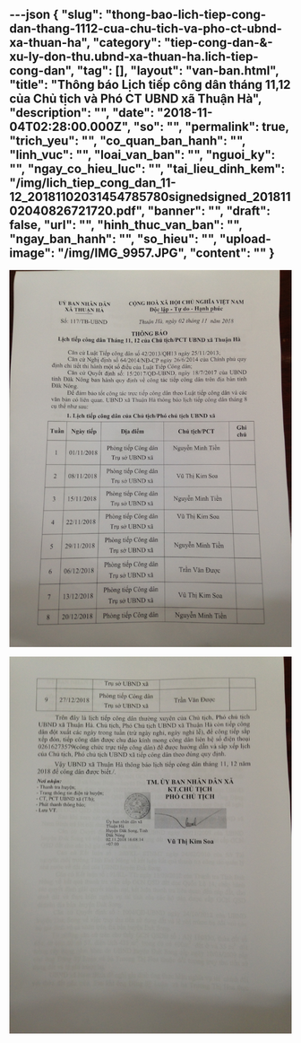 ---json
{
    "slug": "thong-bao-lich-tiep-cong-dan-thang-1112-cua-chu-tich-va-pho-ct-ubnd-xa-thuan-ha",
    "category": "tiep-cong-dan-&-xu-ly-don-thu.ubnd-xa-thuan-ha.lich-tiep-cong-dan",
    "tag": [],
    "layout": "van-ban.html",
    "title": "Thông báo Lịch tiếp công dân tháng 11,12 của Chủ tịch và Phó CT UBND xã Thuận Hà",
    "description": "",
    "date": "2018-11-04T02:28:00.000Z",
    "so": "",
    "permalink": true,
    "trich_yeu": "",
    "co_quan_ban_hanh": "",
    "linh_vuc": "",
    "loai_van_ban": "",
    "nguoi_ky": "",
    "ngay_co_hieu_luc": "",
    "tai_lieu_dinh_kem": "/img/lich_tiep_cong_dan_11-12_20181102031454785780signedsigned_20181102040826721720.pdf",
    "banner": "",
    "draft": false,
    "url": "",
    "hinh_thuc_van_ban": "",
    "ngay_ban_hanh": "",
    "so_hieu": "",
    "upload-image": "/img/IMG_9957.JPG",
    "__content__": ""
}
---
<p><img alt="" src="/img/IMG_9956.JPG" /></p>

<p><img alt="" src="/img/IMG_9957.JPG" /></p>
